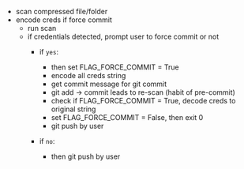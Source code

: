 - scan compressed file/folder
- encode creds if force commit
  - run scan
  - if credentials detected, prompt user to force commit or not
    - if `yes`:
      - then set FLAG_FORCE_COMMIT = True
      - encode all creds string
      - get commit message for git commit
      - git add -> commit leads to re-scan (habit of pre-commit)
      - check if FLAG_FORCE_COMMIT = True, decode creds to original string
      - set FLAG_FORCE_COMMIT = False, then exit 0
      - git push by user

    - if `no`:
      - then git push by user
